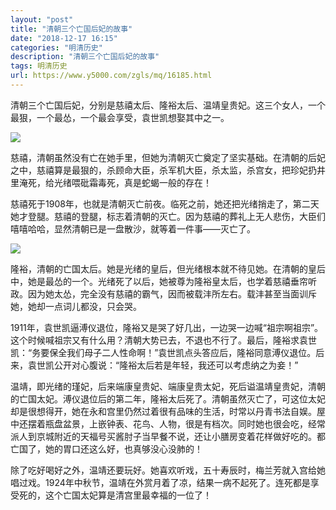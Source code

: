 ```yaml
---
layout: "post"
title: "清朝三个亡国后妃的故事"
date: "2018-12-17 16:15"
categories: "明清历史"
description: "清朝三个亡国后妃的故事"
tags: 明清历史
url: https://www.y5000.com/zgls/mq/16185.html
---
```






清朝三个亡国后妃，分别是慈禧太后、隆裕太后、温靖皇贵妃。这三个女人，一个最狠，一个最怂，一个最会享受，袁世凯想娶其中之一。

![](https://img.y5000.com/uploads/allimg/170307/11342C609-0.jpg)

慈禧，清朝虽然没有亡在她手里，但她为清朝灭亡奠定了坚实基础。在清朝的后妃之中，慈禧算是最狠的，杀顾命大臣，杀军机大臣，杀太监，杀宫女，把珍妃扔井里淹死，给光绪喂砒霜毒死，真是蛇蝎一般的存在！

慈禧死于1908年，也就是清朝灭亡前夜。临死之前，她还把光绪捎走了，第二天她才登腿。慈禧的登腿，标志着清朝的灭亡。因为慈禧的葬礼上无人悲伤，大臣们嘻嘻哈哈，显然清朝已是一盘散沙，就等着一件事——灭亡了。

![](https://img.y5000.com/uploads/allimg/170307/11342B129-1.jpg)

隆裕，清朝的亡国太后。她是光绪的皇后，但光绪根本就不待见她。在清朝的皇后中，她是最怂的一个。光绪死了以后，她被尊为隆裕皇太后，也学着慈禧垂帘听政。因为她太怂，完全没有慈禧的霸气，因而被载沣所左右。载沣甚至当面训斥她，她却一点词儿都没，只会哭。

1911年，袁世凯逼溥仪退位，隆裕又是哭了好几出，一边哭一边喊“祖宗啊祖宗”。这个时候喊祖宗又有什么用？清朝大势已去，不退也不行了。最后，隆裕求袁世凯：“务要保全我们母子二人性命啊！”袁世凯点头答应后，隆裕同意溥仪退位。后来，袁世凯公开对心腹说：“隆裕太后若是年轻，我还可以考虑纳之为妾！”

温靖，即光绪的瑾妃，后来端康皇贵妃、端康皇贵太妃，死后谥温靖皇贵妃，清朝的亡国太妃。溥仪退位后的第二年，隆裕太后死了。清朝虽然灭亡了，可这位太妃却是很想得开，她在永和宫里仍然过着很有品味的生活，时常以丹青书法自娱。屋中还摆着瓶盘盆景，上嵌钟表、花鸟、人物，很是有档次。同时她也很会吃，经常派人到京城附近的天福号买酱肘子当早餐不说，还让小膳房变着花样做好吃的。都亡国了，她的胃口还这么好，也真够没心没肺的！

除了吃好喝好之外，温靖还要玩好。她喜欢听戏，五十寿辰时，梅兰芳就入宫给她唱过戏。1924年中秋节，温靖在外赏月着了凉，结果一病不起死了。连死都是享受死的，这个亡国太妃算是清宫里最幸福的一位了！
